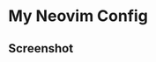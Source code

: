 # My Neovim Config

## Screenshot

[](https://github.com/naptr/nvim/blob/main/screenshot/20231221_15h49m37s_grim.png)

